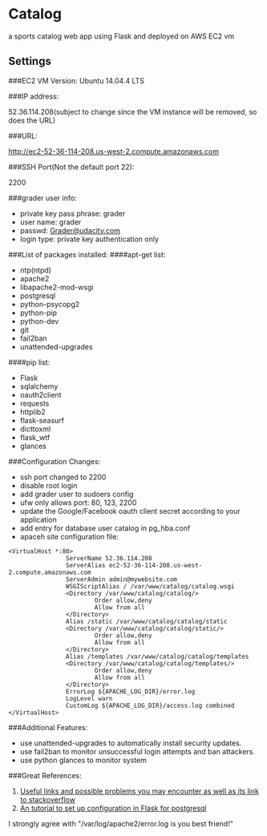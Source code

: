 # Catalog
a sports catalog web app using Flask and deployed on AWS EC2 vm

## Settings

###EC2 VM Version:
Ubuntu 14.04.4 LTS

###IP address:

52.36.114.208(subject to change since the VM instance will be removed, so does the URL)

###URL: 

http://ec2-52-36-114-208.us-west-2.compute.amazonaws.com

###SSH Port(Not the default port 22):

2200

###grader user info:
- private key pass phrase: grader
- user name: grader
- passwd: Grader@udacity.com
- login type: private key authentication only

###List of packages installed:
####apt-get list:
- ntp(ntpd)
- apache2
- libapache2-mod-wsgi
- postgresql
- python-psycopg2
- python-pip
- python-dev
- git
- fail2ban
- unattended-upgrades

####pip list:
- Flask
- sqlalchemy
- oauth2client
- requests
- httplib2
- flask-seasurf
- dicttoxml
- flask_wtf
- glances

###Configuration Changes:
- ssh port changed to 2200
- disable root login
- add grader user to sudoers config
- ufw only allows port: 80, 123, 2200
- update the Google/Facebook oauth client secret according to your application
- add entry for database user catalog in pg_hba.conf
- apaceh site configuration file:

~~~~
<VirtualHost *:80>
                ServerName 52.36.114.208
                ServerAlias ec2-52-36-114-208.us-west-2.compute.amazonaws.com
                ServerAdmin admin@mywebsite.com
                WSGIScriptAlias / /var/www/catalog/catalog.wsgi
                <Directory /var/www/catalog/catalog/>
                        Order allow,deny
                        Allow from all
                </Directory>
                Alias /static /var/www/catalog/catalog/static
                <Directory /var/www/catalog/catalog/static/>
                        Order allow,deny
                        Allow from all
                </Directory>
                Alias /templates /var/www/catalog/catalog/templates
                <Directory /var/www/catalog/catalog/templates/>
                        Order allow,deny
                        Allow from all
                </Directory>
                ErrorLog ${APACHE_LOG_DIR}/error.log
                LogLevel warn
                CustomLog ${APACHE_LOG_DIR}/access.log combined
</VirtualHost>
~~~~

###Additional Features:
- use unattended-upgrades to automatically install security updates.
- use fail2ban to monitor unsuccessful login attempts and ban attackers.
- use python glances to monitor system

###Great References:

1. [Useful links and possible problems you may encounter as well as its link to stackoverflow][1]
2. [An tutorial to set up configuration in Flask for postgresql][2]

[1]: https://discussions.udacity.com/t/p5-how-i-got-through-it/15342
[2]: http://newcoder.io/scrape/part-3/


I strongly agree with "/var/log/apache2/error.log is you best friend!"
